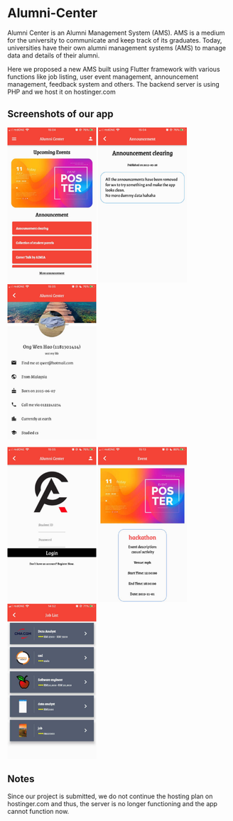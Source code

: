 # Alumni-Center
Alumni Center is an Alumni Management System (AMS). AMS is a medium for the university to communicate and keep track of its graduates. Today, universities have their own alumni management systems (AMS) to manage data and details of their alumni. 

Here we proposed a new AMS built using Flutter framework with various functions like job listing, user event management, announcement management, feedback system and others. The backend server is using PHP and we host it on hostinger.com

## Screenshots of our app
<p float="left">
  <img src='figures/1.jpg' width=200 height=350>
  <img src='figures/2.jpg' width=200 height=350>
  <img src='figures/3.jpg' width=200 height=350>
</p>
<p float="left">
  <img src='figures/4.jpg' width=200 height=350>
  <img src='figures/5.jpg' width=200 height=350>
  <img src='figures/7.jpg' width=200 height=350>
</p>

## Notes
Since our project is submitted, we do not continue the hosting plan on hostinger.com and thus, the server is no longer functioning and the app cannot function now.
